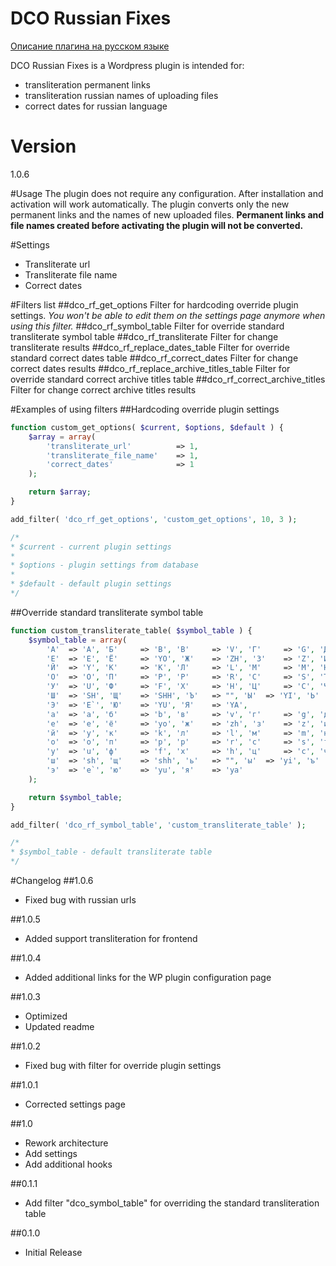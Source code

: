 # DCO Russian Fixes

[Описание плагина на русском языке](http://www.compnot.ru/wordpress/dco-russian-fixes-korrektiruem-russkij-wordpress.html "Страница плагина на русском языке")

DCO Russian Fixes is a Wordpress plugin is intended for:
  - transliteration permanent links
  - transliteration russian names of uploading files
  - correct dates for russian language

# Version
1.0.6

#Usage
The plugin does not require any configuration. After installation and activation will work automatically. The plugin converts only the new permanent links and the names of new uploaded files. **Permanent links and file names created before activating the plugin will not be converted.**

#Settings
 - Transliterate url
 - Transliterate file name
 - Correct dates

#Filters list
##dco_rf_get_options
Filter for hardcoding override plugin settings. *You won't be able to edit them on the settings page anymore when using this filter.*
##dco_rf_symbol_table
Filter for override standard transliterate symbol table
##dco_rf_transliterate
Filter for change transliterate results
##dco_rf_replace_dates_table
Filter for override standard correct dates table
##dco_rf_correct_dates
Filter for change correct dates results
##dco_rf_replace_archive_titles_table
Filter for override standard correct archive titles table
##dco_rf_correct_archive_titles
Filter for change correct archive titles results

#Examples of using filters
##Hardcoding override plugin settings
```php
function custom_get_options( $current, $options, $default ) {
	$array = array(
		'transliterate_url'			 => 1,
		'transliterate_file_name'	 => 1,
		'correct_dates'				 => 1
	);

	return $array;
}

add_filter( 'dco_rf_get_options', 'custom_get_options', 10, 3 );

/*
* $current - current plugin settings
*
* $options - plugin settings from database
*
* $default - default plugin settings
*/
```

##Override standard transliterate symbol table
```php
function custom_transliterate_table( $symbol_table ) {
	$symbol_table = array(
		'А'	 => 'A', 'Б'	 => 'B', 'В'	 => 'V', 'Г'	 => 'G', 'Д'	 => 'D',
		'Е'	 => 'E', 'Ё'	 => 'YO', 'Ж'	 => 'ZH', 'З'	 => 'Z', 'И'	 => 'I',
		'Й'	 => 'Y', 'К'	 => 'K', 'Л'	 => 'L', 'М'	 => 'M', 'Н'	 => 'N',
		'О'	 => 'O', 'П'	 => 'P', 'Р'	 => 'R', 'С'	 => 'S', 'Т'	 => 'T',
		'У'	 => 'U', 'Ф'	 => 'F', 'Х'	 => 'H', 'Ц'	 => 'C', 'Ч'	 => 'CH',
		'Ш'	 => 'SH', 'Щ'	 => 'SHH', 'Ъ'	 => "", 'Ы'	 => 'YI', 'Ь'	 => "",
		'Э'	 => 'E`', 'Ю'	 => 'YU', 'Я'	 => 'YA',
		'а'	 => 'a', 'б'	 => 'b', 'в'	 => 'v', 'г'	 => 'g', 'д'	 => 'd',
		'е'	 => 'e', 'ё'	 => 'yo', 'ж'	 => 'zh', 'з'	 => 'z', 'и'	 => 'i',
		'й'	 => 'y', 'к'	 => 'k', 'л'	 => 'l', 'м'	 => 'm', 'н'	 => 'n',
		'о'	 => 'o', 'п'	 => 'p', 'р'	 => 'r', 'с'	 => 's', 'т'	 => 't',
		'у'	 => 'u', 'ф'	 => 'f', 'х'	 => 'h', 'ц'	 => 'c', 'ч'	 => 'ch',
		'ш'	 => 'sh', 'щ'	 => 'shh', 'ь'	 => "", 'ы'	 => 'yi', 'ъ'	 => "",
		'э'	 => 'e`', 'ю'	 => 'yu', 'я'	 => 'ya'
	);

	return $symbol_table;
}

add_filter( 'dco_rf_symbol_table', 'custom_transliterate_table' );

/*
* $symbol_table - default transliterate table
*/
```

#Changelog
##1.0.6
 - Fixed bug with russian urls

##1.0.5
 - Added support transliteration for frontend

##1.0.4
 - Added additional links for the WP plugin configuration page

##1.0.3
 - Optimized
 - Updated readme
 
##1.0.2
 - Fixed bug with filter for override plugin settings

##1.0.1
 - Corrected settings page

##1.0
 - Rework architecture
 - Add settings
 - Add additional hooks

##0.1.1
- Add filter "dco_symbol_table" for overriding the standard transliteration table

##0.1.0
- Initial Release